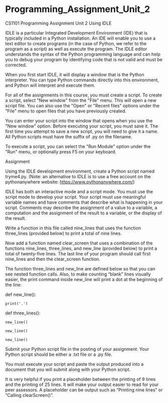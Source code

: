 # Programming_Assignment_Unit_2
CS1101 Programming Assignment Unit 2
Using IDLE

IDLE is a particular Integrated Development Environment (IDE) that is typically included in a Python installation. An IDE will enable you to use a text editor to create programs (in the case of Python, we refer to the program as a script) as well as execute the program. The IDLE editor understands the syntax of the Python programming language and can help you to debug your program by identifying code that is not valid and must be corrected.

When you first start IDLE, it will display a window that is the Python interpreter. You can type Python commands directly into this environment, and Python will interpret and execute them.

For all of the assignments in this course, you must create a script. To create a script, select "New window" from the "File" menu. This will open a new script file. You can also use the "Open" or "Recent files" options under the "File" menu to open files that you have previously created.

You can enter your script into the window that opens when you use the "New window" option. Before executing your script, you must save it. The first time you attempt to save a new script, you will need to give it a name. All Python scripts must have the suffix of .py on the filename.

To execute a script, you can select the "Run Module" option under the "Run" menu, or optionally press F5 on your keyboard.



Assignment

Using the IDLE development environment, create a Python script named tryme4.py. (Note: an alternative to IDLE is to use a free account on the pythonanywhere website: https://www.pythonanywhere.com/)

IDLE has both an interactive mode and a script mode. You must use the script mode to develop your script. Your script must use meaningful variable names and have comments that describe what is happening in your script. Comments may describe the assignment of a value to a variable, a computation and the assignment of the result to a variable, or the display of the result.

Write a function in this file called nine_lines that uses the function three_lines (provided below) to print a total of nine lines.

Now add a function named clear_screen that uses a combination of the functions nine_lines, three_lines, and new_line (provided below) to print a total of twenty-five lines. The last line of your program should call first nine_lines and then the clear_screen function.

The  function three_lines and new_line are defined below so that you can see nested function calls. Also, to make counting “blank” lines visually easier, the print command inside new_line will print a dot at the beginning of the line:

def new_line():

    print('.')

def three_lines():

    new_line()

    new_line()

    new_line()



Submit your Python script file in the posting of your assignment. Your Python script should be either a .txt file or a .py file.

You must execute your script and paste the output produced into a document that you will submit along with your Python script.

It is very helpful if you print a placeholder between the printing of 9 lines and the printing of 25 lines. It will make your output easier to read for your peer assessors. A placeholder can be output such as “Printing nine lines” or “Calling clearScreen()”.
